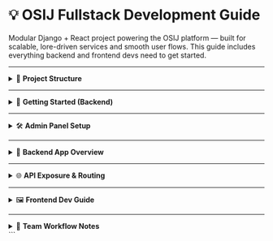 # 💡 OSIJ Fullstack Development Guide

Modular Django + React project powering the OSIJ platform — built for scalable, lore-driven services and smooth user flows. This guide includes everything backend and frontend devs need to get started.

---

<details>
<summary>📁 <strong>Project Structure</strong></summary>

```
project_root/
├── osij_backend/
│   ├── osij_backend/        # Django settings
│   ├── education/           # Course delivery + certificates
│   ├── software_services/   # Enquiry system & support flow
│   ├── static/
│   ├── media/
│   ├── manage.py
│   └── requirements.txt
├── osij_frontend/           # React + Tailwind frontend
│   ├── public/
│   └── src/
│       ├── api/
│       ├── admin/
│       │   ├── ITTraining/
│       │   ├── SoftwareServices/
│       │   └── CEO/
│       ├── components/
│       ├── pages/
│       ├── styles/
│       └── App.js
├── .env
└── README.md
```

</details>

---

<details>
<summary>🚀 <strong>Getting Started (Backend)</strong></summary>

```bash
git clone https://github.com/hopeigbinosa123/CompaniesWebsite.git
cd osij_backend

python -m venv venv
source venv/bin/activate  # Windows: venv\Scripts\activate

pip install -r requirements.txt
python manage.py makemigrations
python manage.py migrate
python manage.py runserver
```

🔗 App runs at [`http://localhost:8000`](http://localhost:8000)

</details>

---

<details>
<summary>🛠️ <strong>Admin Panel Setup</strong></summary>

```bash
python manage.py createsuperuser
```

Register models in `admin.py`:

```python
from django.contrib import admin
from .models import Course, Enrollment, Certificate
admin.site.register(Course)
admin.site.register(Enrollment)
admin.site.register(Certificate)
```

🔐 Panel URL: [`http://localhost:8000/admin`](http://localhost:8000/admin)

</details>

---

<details>
<summary>🧩 <strong>Backend App Overview</strong></summary>

| App Name            | Role                                   | Models |
|---------------------|----------------------------------------|--------|
| `education`          | Courses, enrollments, certificates     | `Course`, `Enrollment`, `Certificate` |
| `software_services`  | Enquiries + support responses          | `SoftwareEnquiry`, `SupportResponse` |

✅ All models are migration-ready and integrated with Django admin.

</details>

---

<details>
<summary>🌐 <strong>API Exposure & Routing</strong></summary>

🔧 Install Django REST Framework + CORS headers:
```bash
pip install djangorestframework django-cors-headers
```

Update `settings.py`:
```python
INSTALLED_APPS = ['rest_framework', 'corsheaders', ...]
MIDDLEWARE = ['corsheaders.middleware.CorsMiddleware', ...]
CORS_ALLOWED_ORIGINS = ['http://localhost:3000']
```

Add app routes:
```python
urlpatterns = [
    path('admin/', admin.site.urls),
    path('education/', include('education.urls')),
    path('software/', include('software_services.urls')),
]
```

### 🔗 Key Endpoints for Admin Dashboards

| Method | Endpoint                             | Purpose                         |
|--------|--------------------------------------|----------------------------------|
| GET    | `/education/sessions/`               | Fetch IT training sessions       |
| POST   | `/education/feedback/`               | Submit feedback form             |
| GET    | `/software/enquiries/?status=open`   | Filter service enquiries         |
| POST   | `/software/responses/`               | Submit enquiry response          |

</details>

---

<details>
<summary>🖼️ <strong>Frontend Dev Guide</strong></summary>

### 🧰 Setup

```bash
npm install axios
npm start
```

Confirm React is running on `http://localhost:3000`

---

### 📁 Suggested CRA Structure (with Admin Panels)

```
osij_frontend/
├── src/
│   ├── api/
│   ├── admin/
│   │   ├── ITTraining/
│   │   │   ├── ITDashboard.jsx
│   │   │   ├── SessionList.jsx
│   │   │   └── FeedbackForm.jsx
│   │   ├── SoftwareServices/
│   │   │   ├── SupportDashboard.jsx
│   │   │   ├── EnquiryTable.jsx
│   │   │   └── ResponseForm.jsx
│   │   └── CEO/
│   │       └── MasterDashboard.jsx
│   ├── components/
│   ├── pages/
│   ├── styles/
│   └── App.js
```

---

### 🔗 API Utilities

`src/api/adminApi.js`:
```js
import axios from "axios";
const BASE = "http://localhost:8000";

export const fetchSessions = () => axios.get(`${BASE}/education/sessions/`);
export const postFeedback = (data) => axios.post(`${BASE}/education/feedback/`, data);
export const fetchEnquiries = () => axios.get(`${BASE}/software/enquiries/?status=open`);
export const postResponse = (data) => axios.post(`${BASE}/software/responses/`, data);
```

---

### 🔐 Role-Based Routing (Optional)

```jsx
<Route path="/admin/it-training" element={<ITDashboard />} />
<Route path="/admin/software-services" element={<SupportDashboard />} />
<Route path="/admin/master" element={<MasterDashboard />} />
```

</details>

---

<details>
<summary>👥 <strong>Team Workflow Notes</strong></summary>

- 🛠️ Work is done on `main` branch
- 🔃 Use `git pull origin main` to stay updated
- ✅ Use virtualenv for backend development
- 🔐 Keep admin access secure
- 📂 Exclude `.env` and media files from commits
- 💬 Document bugs and fixes for shared learning
- 💡 Use task boards to track work
- ❤️ Lift each other up — everyone's growing

</details>
```